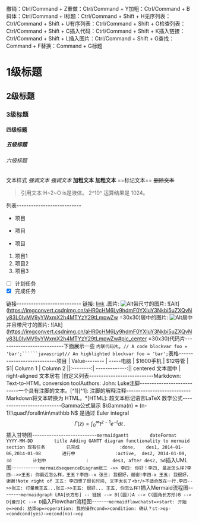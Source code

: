 
撤销：Ctrl/Command + Z重做：Ctrl/Command + Y加粗：Ctrl/Command + B斜体：Ctrl/Command + I标题：Ctrl/Command + Shift + H无序列表：Ctrl/Command + Shift + U有序列表：Ctrl/Command + Shift + O检查列表：Ctrl/Command + Shift + C插入代码：Ctrl/Command + Shift + K插入链接：Ctrl/Command + Shift + L插入图片：Ctrl/Command + Shift + G查找：Command + F替换：Command + G标题

# 1级标题
## 2级标题
### 3级标题
#### 四级标题 
##### 五级标题  
###### 六级标题


文本样式
*强调文本* 
_强调文本_
**加粗文本** 
__加粗文本__
==标记文本==
~~删除文本~~
> 引用文本
H~2~O is是液体。
2^10^ 运算结果是 1024。

列表---------------------------
- 项目  
* 项目    
+ 项目
1. 项目1
2. 项目2
3. 项目3
- [ ] 计划任务
- [x] 完成任务

链接---------------------------
链接:
[link](https://mp.csdn.net)
.图片: ![Alt](https://imgconvert.csdnimg.cn/aHR0cHM6Ly9hdmF0YXIuY3Nkbi5uZXQvNy83L0IvMV9yYWxmX2h4MTYzY29tLmpwZw)带尺寸的图片: ![Alt](https://imgconvert.csdnimg.cn/aHR0cHM6Ly9hdmF0YXIuY3Nkbi5uZXQvNy83L0IvMV9yYWxmX2h4MTYzY29tLmpwZw =30x30)居中的图片: ![Alt](https://imgconvert.csdnimg.cn/aHR0cHM6Ly9hdmF0YXIuY3Nkbi5uZXQvNy83L0IvMV9yYWxmX2h4MTYzY29tLmpwZw#pic_center)居中并且带尺寸的图片: ![Alt](https://imgconvert.csdnimg.cn/aHR0cHM6Ly9hdmF0YXIuY3Nkbi5uZXQvNy83L0IvMV9yYWxmX2h4MTYzY29tLmpwZw#pic_center =30x30)代码片---------------------------下面展示一些 `内联代码片`。```// A code blockvar foo = 'bar';``````javascript// An highlighted blockvar foo = 'bar';```表格---------------------------项目     | Value-------- | -----电脑  | $1600手机  | $12导管  | $1| Column 1 | Column 2      ||:--------:| -------------:|| centered 文本居中 | right-aligned 文本居右 |自定义列表---------------------------Markdown:  Text-to-HTML conversion toolAuthors:  John:  Luke注脚---------------------------一个具有注脚的文本。[^1][^1]: 注脚的解释注释---------------------------Markdown将文本转换为 HTML。*[HTML]:   超文本标记语言LaTeX 数学公式---------------------------Gamma公式展示 $\Gamma(n) = (n-1)!\quad\foralln\in\mathbb N$ 是通过 Euler integral$$\Gamma(z) = \int_0^\infty t^{z-1}e^{-t}dt\,.$$插入甘特图---------------------------```mermaidgantt        dateFormat  YYYY-MM-DD        title Adding GANTT diagram functionality to mermaid        section 现有任务        已完成               :done,    des1, 2014-01-06,2014-01-08        进行中               :active,  des2, 2014-01-09, 3d        计划中               :         des3, after des2, 5d```插入UML图------------```mermaidsequenceDiagram张三 ->> 李四: 你好！李四, 最近怎么样?李四-->>王五: 你最近怎么样，王五？李四--x 张三: 我很好，谢谢!李四-x 王五: 我很好，谢谢!Note right of 王五: 李四想了很长时间, 文字太长了<br/>不适合放在一行.李四-->>张三: 打量着王五...张三->>王五: 很好... 王五, 你怎么样?```插入Mermaid流程图--------```mermaidgraph LRA[长方形] -- 链接 --> B((圆))A --> C(圆角长方形)B --> D{菱形}C --> D```插入Flowchart流程图-------```mermaidflowchatst=>start: 开始e=>end: 结束op=>operation: 我的操作cond=>condition: 确认？st->op->condcond(yes)->econd(no)->op```
